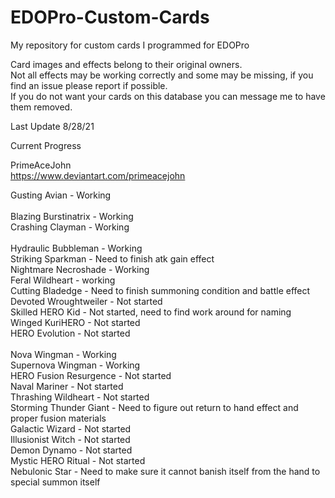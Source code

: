 # EDOPro-Custom-Cards
My repository for custom cards I programmed for EDOPro

Card images and effects belong to their original owners.  
Not all effects may be working correctly and some may be missing, if you find an issue please report if possible.  
If you do not want your cards on this database you can message me to have them removed.

Last Update 8/28/21

Current Progress

PrimeAceJohn</br>
https://www.deviantart.com/primeacejohn</br>

Gusting Avian - Working</br>  
Blazing Burstinatrix - Working</br> 
Crashing Clayman - Working</br>  
Hydraulic Bubbleman - Working</br> 
Striking Sparkman - Need to finish atk gain effect</br> 
Nightmare Necroshade - Working</br> 
Feral Wildheart - working</br>
Cutting Bladedge - Need to finish summoning condition and battle effect</br> 
Devoted Wroughtweiler - Not started</br>
Skilled HERO Kid - Not started, need to find work around for naming</br>
Winged KuriHERO - Not started</br>
HERO Evolution - Not started</br>  
Nova Wingman - Working</br>
Supernova Wingman - Working</br>
HERO Fusion Resurgence - Not started</br>
Naval Mariner - Not started</br>
Thrashing Wildheart - Not started</br>
Storming Thunder Giant - Need to figure out return to hand effect and proper fusion materials</br>
Galactic Wizard - Not started</br>
Illusionist Witch - Not started</br>
Demon Dynamo - Not started</br>
Mystic HERO Ritual - Not started</br>
Nebulonic Star - Need to make sure it cannot banish itself from the hand to special summon itself</br>
